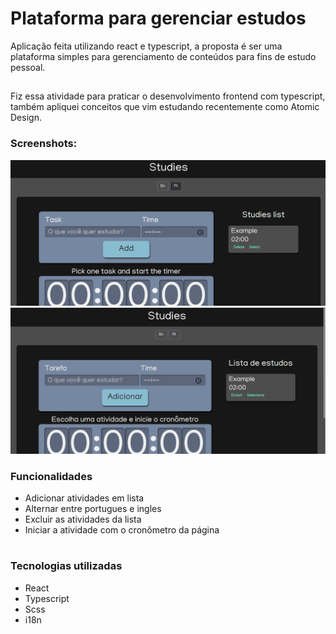 # Plataforma para gerenciar estudos
Aplicação feita utilizando react e typescript, a proposta é ser uma plataforma simples para gerenciamento de conteúdos para fins de estudo pessoal.
##
Fiz essa atividade para praticar o desenvolvimento frontend com typescript, também apliquei conceitos que vim estudando recentemente como Atomic Design.

### Screenshots:
![screenshot](/frontend/src/assets/1.png)
![screenshot](/frontend/src/assets/2.png)
### Funcionalidades
- Adicionar atividades em lista
- Alternar entre portugues e ingles
- Excluir as atividades da lista
- Iniciar a atividade com o cronômetro da página
#
### Tecnologias utilizadas
- React
- Typescript
- Scss
- i18n
